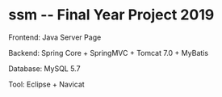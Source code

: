 # ssm -- Final Year Project 2019

Frontend: Java Server Page

Backend: Spring Core + SpringMVC + Tomcat 7.0 + MyBatis

Database: MySQL 5.7

Tool: Eclipse + Navicat
